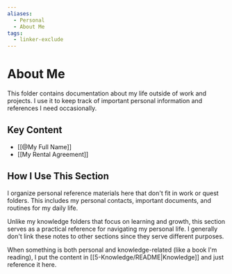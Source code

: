 ```yaml
---
aliases:
  - Personal
  - About Me
tags:
  - linker-exclude
---
```


# About Me

This folder contains documentation about my life outside of work and projects. I use it to keep track of important personal information and references I need occasionally.

## Key Content

- [[@My Full Name]]
- [[My Rental Agreement]]

## How I Use This Section

I organize personal reference materials here that don't fit in work or quest folders. This includes my personal contacts, important documents, and routines for my daily life.

Unlike my knowledge folders that focus on learning and growth, this section serves as a practical reference for navigating my personal life. I generally don't link these notes to other sections since they serve different purposes.

When something is both personal and knowledge-related (like a book I'm reading), I put the content in [[5-Knowledge/README|Knowledge]] and just reference it here.
